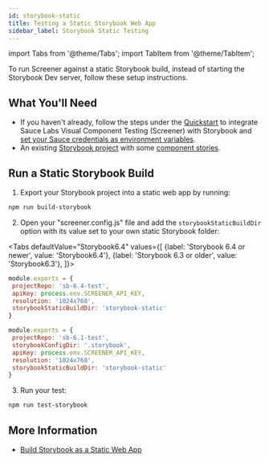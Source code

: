 ```yaml
---
id: storybook-static
title: Testing a Static Storybook Web App
sidebar_label: Storybook Static Testing
---
```


import Tabs from '@theme/Tabs';
import TabItem from '@theme/TabItem';

To run Screener against a static Storybook build, instead of starting the Storybook Dev server, follow these setup instructions.

## What You'll Need

- If you haven't already, follow the steps under the [Quickstart](/visual/component-testing/setup/)
to integrate Sauce Labs Visual Component Testing (Screener) with Storybook and
[set your Sauce credentials as environment variables](/visual/component-testing/setup/#link-your-sauce-labs-account).
- An existing [Storybook project](https://storybook.js.org/basics/quick-start-guide/) with some [component stories](https://storybook.js.org/basics/writing-stories/).

## Run a Static Storybook Build

1. Export your Storybook project into a static web app by running:

```bash
npm run build-storybook
```

2. Open your "screener.config.js" file and add the `storybookStaticBuildDir` option with its value set to your own static Storybook folder:

<Tabs
defaultValue="Storybook6.4"
values={[
 {label: 'Storybook 6.4 or newer', value: 'Storybook6.4'},
 {label: 'Storybook 6.3 or older', value: 'Storybook6.3'},
]}>

<TabItem value="Storybook6.4">

```js
module.exports = {
 projectRepo: 'sb-6.4-test',
 apiKey: process.env.SCREENER_API_KEY,
 resolution: '1024x768',
 storybookStaticBuildDir: 'storybook-static'
}
```

</TabItem>
<TabItem value="Storybook6.3">

```js
module.exports = {
 projectRepo: 'sb-6.1-test',
 storybookConfigDir: '.storybook',
 apiKey: process.env.SCREENER_API_KEY,
 resolution: '1024x768',
 storybookStaticBuildDir: 'storybook-static'
}
```
</TabItem>
</Tabs>

3. Run your test:

```bash
npm run test-storybook
```

## More Information

- [Build Storybook as a Static Web App](https://storybook.js.org/docs/react/sharing/publish-storybook#build-storybook-as-a-static-web-application)
